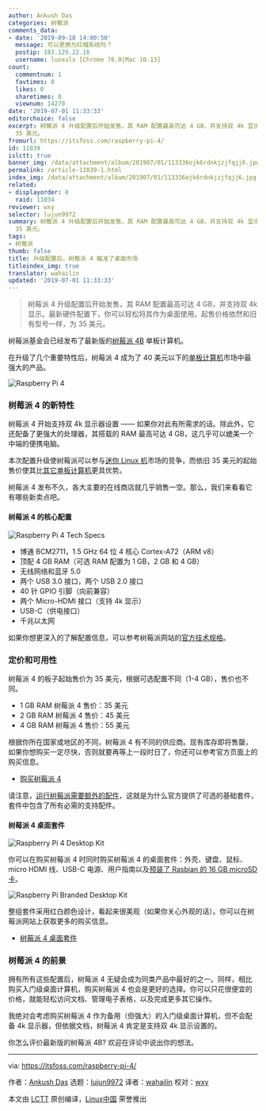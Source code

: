 ```yaml
---
author: Ankush Das
categories: 树莓派
comments_data:
- date: '2019-09-18 14:00:50'
  message: 可以更换为红帽系统吗？
  postip: 183.129.22.16
  username: luoxulx [Chrome 76.0|Mac 10.13]
count:
  commentnum: 1
  favtimes: 0
  likes: 0
  sharetimes: 0
  viewnum: 14279
date: '2019-07-01 11:33:33'
editorchoice: false
excerpt: 树莓派 4 升级配置后开始发售，其 RAM 配置最高可达 4 GB，并支持双 4k 显示。最新硬件配置下，你可以轻松将其作为桌面使用。起售价格依然和旧有型号一样，为
  35 美元。
fromurl: https://itsfoss.com/raspberry-pi-4/
id: 11039
islctt: true
banner_img: /data/attachment/album/201907/01/113336ojk6rdnkjzjfqjj6.jpg
permalink: /article-11039-1.html
index_img: /data/attachment/album/201907/01/113336ojk6rdnkjzjfqjj6.jpg.thumb.jpg
related:
- displayorder: 0
  raid: 11034
reviewer: wxy
selector: lujun9972
summary: 树莓派 4 升级配置后开始发售，其 RAM 配置最高可达 4 GB，并支持双 4k 显示。最新硬件配置下，你可以轻松将其作为桌面使用。起售价格依然和旧有型号一样，为
  35 美元。
tags:
- 树莓派
thumb: false
title: 升级配置后，树莓派 4 瞄准了桌面市场
titleindex_img: true
translator: wahailin
updated: '2019-07-01 11:33:33'
---
```



> 
> 树莓派 4 升级配置后开始发售，其 RAM 配置最高可达 4 GB，并支持双 4k 显示。最新硬件配置下，你可以轻松将其作为桌面使用。起售价格依然和旧有型号一样，为 35 美元。
> 
> 
> 


树莓派基金会已经发布了最新版的[树莓派 4B](https://www.raspberrypi.org/products/raspberry-pi-4-model-b/) 单板计算机。


在升级了几个重要特性后，树莓派 4 成为了 40 美元以下的[单板计算机](https://itsfoss.com/raspberry-pi-alternatives/)市场中最强大的产品。


![Raspberry Pi 4](/data/attachment/album/201907/01/113336ojk6rdnkjzjfqjj6.jpg)


### 树莓派 4 的新特性






树莓派 4 开始支持双 4k 显示器设置 —— 如果你对此有所需求的话。除此外，它还配备了更强大的处理器，其搭载的 RAM 最高可达 4 GB，这几乎可以媲美一个中端的便携电脑。


本次配置升级使树莓派可以参与[迷你 Linux 机](https://itsfoss.com/linux-based-mini-pc/)市场的竞争，而依旧 35 美元的起始售价使其比[其它单板计算机](https://itsfoss.com/raspberry-pi-alternatives/)更具优势。


树莓派 4 发布不久，各大主要的在线商店就几乎销售一空。那么，我们来看看它有哪些新卖点吧。


#### 树莓派 4 的核心配置


![Raspberry Pi 4 Tech Specs](/data/attachment/album/201907/01/113338y8cxx73ouituldkb.jpg)


* 博通 BCM2711，1.5 GHz 64 位 4 核心 Cortex-A72（ARM v8）
* 顶配 4 GB RAM（可选 RAM 配置为 1 GB，2 GB 和 4 GB）
* 无线网络和蓝牙 5.0
* 两个 USB 3.0 接口，两个 USB 2.0 接口
* 40 针 GPIO 引脚（向前兼容）
* 两个 Micro-HDMI 接口（支持 4k 显示）
* USB-C（供电接口）
* 千兆以太网


如果你想更深入的了解配置信息，可以参考树莓派网站的[官方技术规格](https://www.raspberrypi.org/products/raspberry-pi-4-model-b/specifications/)。


### 定价和可用性


树莓派 4 的板子起始售价为 35 美元，根据可选配置不同（1-4 GB），售价也不同。


* 1 GB RAM 树莓派 4 售价：35 美元
* 2 GB RAM 树莓派 4 售价：45 美元
* 4 GB RAM 树莓派 4 售价：55 美元


根据你所在国家或地区的不同，树莓派 4 有不同的供应商。现有库存即将售罄，如果你想购买一定尽快，否则就要再等上一段时日了，你还可以参考官方页面上的购买信息。


* [购买树莓派 4](https://www.raspberrypi.org/products/raspberry-pi-4-model-b/)


请注意，[运行树莓派需要额外的配件](https://itsfoss.com/things-you-need-to-get-your-raspberry-pi-working/)，这就是为什么官方提供了可选的基础套件，套件中包含了所有必需的支持配件。


#### 树莓派 4 桌面套件


![Raspberry Pi 4 Desktop Kit](/data/attachment/album/201907/01/113339k4zwmobm84iyb8hb.jpg)


你可以在购买树莓派 4 时同时购买树莓派 4 的桌面套件：外壳、键盘、鼠标、micro HDMI 线、USB-C 电源、用户指南以及[预装了 Rasbian 的 16 GB microSD 卡](https://itsfoss.com/tutorial-how-to-install-raspberry-pi-os-raspbian-wheezy/)。


![Raspberry Pi Branded Desktop Kit](/data/attachment/album/201907/01/113340fbl4gvitzslpbsl4.jpg)


整组套件采用红白颜色设计，看起来很美观（如果你关心外观的话）。你可以在树莓派网站上获取更多的购买信息。


* [树莓派 4 桌面套件](https://www.raspberrypi.org/products/raspberry-pi-4-desktop-kit/)


### 树莓派 4 的前景


拥有所有这些配置后，树莓派 4 无疑会成为同类产品中最好的之一。同样，相比购买入门级桌面计算机，购买树莓派 4 也会是更好的选择。你可以只花很便宜的价格，就能轻松访问文档、管理电子表格，以及完成更多其它操作。


我绝对会考虑购买树莓派 4 作为备用（但强大）的入门级桌面计算机，但不会配备 4k 显示器，但依据文档，树莓派 4 肯定是支持双 4k 显示设置的。


你怎么评价最新版的树莓派 4B? 欢迎在评论中说出你的想法。




---


via: <https://itsfoss.com/raspberry-pi-4/>


作者：[Ankush Das](https://itsfoss.com/author/ankush/) 选题：[lujun9972](https://github.com/lujun9972) 译者：[wahailin](https://github.com/wahailin) 校对：[wxy](https://github.com/wxy)


本文由 [LCTT](https://github.com/LCTT/TranslateProject) 原创编译，[Linux中国](https://linux.cn/) 荣誉推出